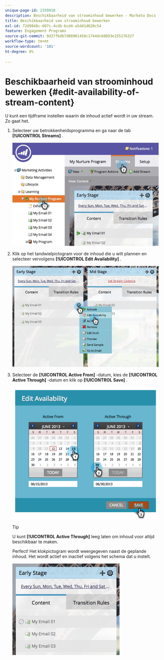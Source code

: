 ```yaml
---
unique-page-id: 2359910
description: Beschikbaarheid van stroominhoud bewerken - Marketo Docs - Productdocumentatie
title: Beschikbaarheid van stroominhoud bewerken
exl-id: 72d9848c-607c-4cdb-bcd4-a5d41d820c54
feature: Engagement Programs
source-git-commit: 0d37fbdb7d08901458c1744dc68893e155176327
workflow-type: tm+mt
source-wordcount: '101'
ht-degree: 0%

---
```


# Beschikbaarheid van stroominhoud bewerken {#edit-availability-of-stream-content}

U kunt een tijdframe instellen waarin de inhoud actief wordt in uw stream. Zo gaat het.

1. Selecteer uw betrokkenheidsprogramma en ga naar de tab **[!UICONTROL Streams]** .

   ![](assets/cloneasteam-2.jpg)

1. Klik op het tandwielpictogram voor de inhoud die u wilt plannen en selecteer vervolgens **[!UICONTROL Edit Availability]** .

   ![](assets/image2014-9-15-17-3a35-3a56.png)

1. Selecteer de **[!UICONTROL Active From]** -datum, kies de **[!UICONTROL Active Through]** -datum en klik op **[!UICONTROL Save]** .

   ![](assets/image2014-9-15-17-3a36-3a0.png)

   >[!TIP]
   >
   >U kunt **[!UICONTROL Active Through]** leeg laten om inhoud voor altijd beschikbaar te maken.

   Perfect! Het klokpictogram wordt weergegeven naast de geplande inhoud. Het wordt actief en inactief volgens het schema dat u instelt.

   ![](assets/image2014-9-15-17-3a36-3a4.png)
